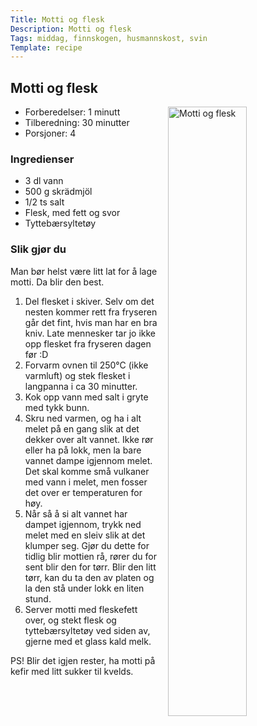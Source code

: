```yaml
---
Title: Motti og flesk
Description: Motti og flesk
Tags: middag, finnskogen, husmannskost, svin
Template: recipe
---
```

## Motti og flesk
<!-- ![Motti og flesk](%assets_url%/motti.jpg) -->
<img src="%assets_url%/motti.jpg" alt="Motti og flesk" style="float:right; width:50%; margin-left:1em">

- Forberedelser: 1 minutt
- Tilberedning: 30 minutter
- Porsjoner: 4

### Ingredienser
<!-- for eksempel - 7g tørrgjær -->

- 3 dl vann
- 500 g skrädmjöl
- 1/2 ts salt
- Flesk, med fett og svor
- Tyttebærsyltetøy

### Slik gjør du
Man bør helst være litt lat for å lage motti. Da blir den best.

1. Del flesket i skiver. Selv om det nesten kommer rett fra fryseren går det fint, hvis man har en bra kniv. Late mennesker tar jo ikke opp flesket fra fryseren dagen før :D
2. Forvarm ovnen til 250&deg;C (ikke varmluft) og stek flesket i langpanna i ca 30 minutter.
3. Kok opp vann med salt i gryte med tykk bunn.
4. Skru ned varmen, og ha i alt melet på en gang slik at det dekker over alt vannet. Ikke rør eller ha på lokk, men la bare vannet dampe igjennom melet. Det skal komme små vulkaner med vann i melet, men fosser det over er temperaturen for høy.
5. Når så å si alt vannet har dampet igjennom, trykk ned melet med en sleiv slik at det klumper seg. Gjør du dette for tidlig blir mottien rå, rører du for sent blir den for tørr. Blir den litt tørr, kan du ta den av platen og la den stå under lokk en liten stund.
6. Server motti med fleskefett over, og stekt flesk og tyttebærsyltetøy ved siden av, gjerne med et glass kald melk.

PS! Blir det igjen rester, ha motti på kefir med litt sukker til kvelds.
